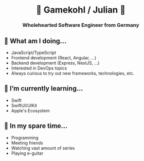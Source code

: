 <h1 align="center">👋 Gamekohl / Julian 👋</h1>

<h3 align="center">Wholehearted Software Engineer from Germany</h3>

## 💬 What am I doing...
- JavaScript/TypeScript
- Frontend development (React, Angular, ...)
- Backend development (Express, NestJS, ...)
- Interested in DevOps topics
- Always curious to try out new frameworks, technologies, etc.

## 🌱 I’m currently learning...
- Swift
- SwiftUI/UIKit
- Apple's Ecosystem

## 📅 In my spare time...
- Programming
- Meeting friends
- Watching vast amount of series
- Playing e-guitar

<!--
**Gamekohl/gamekohl** is a ✨ _special_ ✨ repository because its `README.md` (this file) appears on your GitHub profile.

Here are some ideas to get you started:

- 🔭 I’m currently working on ...
- 🌱 I’m currently learning ...
- 👯 I’m looking to collaborate on ...
- 🤔 I’m looking for help with ...
- 💬 Ask me about ...
- 📫 How to reach me: ...
- ⚡ Fun fact: ...
-->
